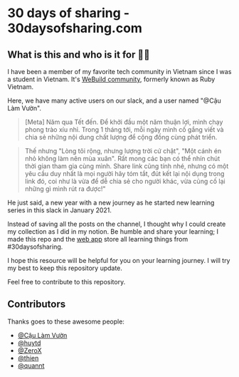 # 30 days of sharing - 30daysofsharing.com

## What is this and who is it for 🤷‍♀️

I have been a member of my favorite tech community in Vietnam since I was a student in Vietnam. It's [WeBuild community](https://webuild.community/), formerly known as Ruby Vietnam. 

Here, we have many active users on our slack, and a user named "@Cậu Làm Vườn". 
>[Meta] Năm qua Tết đến. Để khởi đầu một năm thuận lợi, mình chạy phong trào xíu nhỉ.  Trong 1 tháng tới, mỗi ngày mình cố gắng viết và chia sẻ những nội dung chất lượng để cộng đồng cùng phát triển.

> Thế nhưng "Lòng tôi rộng, nhưng lượng trời cứ chật", "Một cánh én nhỏ không làm nên mùa xuân". Rất mong các bạn có thể nhín chút thời gian tham gia cùng mình. Share link cũng tính nhé, nhưng có một yêu cầu duy nhất là mọi người hãy tóm tắt, đút kết lại nội dụng trong link đó, coi như là vừa để dễ chia sẻ cho người khác, vừa củng cố lại những gì mình rút ra được!"

He just said, a new year with a new journey as he started new learning series in this slack in January 2021.

Instead of saving all the posts on the channel, I thought why I could create my collection as I did in my notion. Be humble and share your learning; I made this repo and the [web app](http://31daysofsharing.com/) store all learning things from #30daysofsharing.

I hope this resource will be helpful for you on your learning journey. I will try my best to keep this repository update.


Feel free to contribute to this repository. 

## Contributors

Thanks goes to these awesome people:
- [@Cậu Làm Vườn](https://github.com)
- [@huytd](https://github.com/huytd)
- [@ZeroX](https://github.com/ZeroX-DG)
- [@thien](https://github.com/thien-do)
- [@quannt](https://github.com)